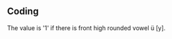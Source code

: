 # [](ParameterTable?__template__=property.md&property=Name#cldf:UT135)

[](ExampleTable?example_id=1&with_internal_ref_link#cldf:UT135-1)

[](ExampleTable?example_id=2&with_internal_ref_link#cldf:UT135-2)


## Coding

The value is '1' if there is front high rounded vowel ü [y].
